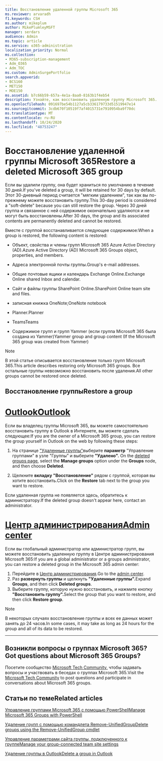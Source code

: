 ```yaml
---
title: Восстановление удаленной группы Microsoft 365
ms.reviewer: arvaradh
f1.keywords: CSH
ms.author: mikeplum
author: MikePlumleyMSFT
manager: serdars
audience: Admin
ms.topic: article
ms.service: o365-administration
localization_priority: Normal
ms.collection:
- M365-subscription-management
- Adm_O365
- Adm_TOC
ms.custom: AdminSurgePortfolio
search.appverid:
- BCS160
- MET150
- MOE150
ms.assetid: b7c66b59-657a-4e1a-8aa0-8163b1f4eb54
description: Узнайте, как восстановить удаленную группу Microsoft 365.
ms.openlocfilehash: 091697be54b1127a5cb336179733d51519947e14
ms.sourcegitcommit: 3cdb670f10519f7af4015731e7910954ba9f70dc
ms.translationtype: MT
ms.contentlocale: ru-RU
ms.lasthandoff: 10/24/2020
ms.locfileid: "48753247"
---
```

# <a name="restore-a-deleted-microsoft-365-group"></a><span data-ttu-id="475c1-103">Восстановление удаленной группы Microsoft 365</span><span class="sxs-lookup"><span data-stu-id="475c1-103">Restore a deleted Microsoft 365 group</span></span>

<span data-ttu-id="475c1-104">Если вы удалили группу, она будет храниться по умолчанию в течение 30 дней.</span><span class="sxs-lookup"><span data-stu-id="475c1-104">If you've deleted a group, it will be retained for 30 days by default.</span></span> <span data-ttu-id="475c1-105">Этот 30-дневный период считается "мягким удалением", так как вы по-прежнему можете восстановить группу.</span><span class="sxs-lookup"><span data-stu-id="475c1-105">This 30-day period is considered a "soft-delete" because you can still restore the group.</span></span> <span data-ttu-id="475c1-106">Через 30 дней группа и связанное с ней содержимое окончательно удаляются и не могут быть восстановлены.</span><span class="sxs-lookup"><span data-stu-id="475c1-106">After 30 days, the group and its associated contents are permanently deleted and cannot be restored.</span></span>

<span data-ttu-id="475c1-107">Вместе с группой восстанавливается следующее содержимое:</span><span class="sxs-lookup"><span data-stu-id="475c1-107">When a group is restored, the following content is restored:</span></span>
  
- <span data-ttu-id="475c1-108">Объект, свойства и члены групп Microsoft 365 Azure Active Directory (AD).</span><span class="sxs-lookup"><span data-stu-id="475c1-108">Azure Active Directory (AD) Microsoft 365 Groups object, properties, and members.</span></span>
    
- <span data-ttu-id="475c1-109">Адреса электронной почты группы.</span><span class="sxs-lookup"><span data-stu-id="475c1-109">Group's e-mail addresses.</span></span>
    
- <span data-ttu-id="475c1-110">Общие почтовые ящики и календарь Exchange Online.</span><span class="sxs-lookup"><span data-stu-id="475c1-110">Exchange Online shared Inbox and calendar.</span></span>
    
- <span data-ttu-id="475c1-111">Сайт и файлы группы SharePoint Online.</span><span class="sxs-lookup"><span data-stu-id="475c1-111">SharePoint Online team site and files.</span></span>
    
- <span data-ttu-id="475c1-112">записная книжка OneNote;</span><span class="sxs-lookup"><span data-stu-id="475c1-112">OneNote notebook</span></span>
    
- <span data-ttu-id="475c1-113">Planner.</span><span class="sxs-lookup"><span data-stu-id="475c1-113">Planner</span></span>
    
- <span data-ttu-id="475c1-114">Teams</span><span class="sxs-lookup"><span data-stu-id="475c1-114">Teams</span></span>

- <span data-ttu-id="475c1-115">Содержимое групп и групп Yammer (если группа Microsoft 365 была создана из Yammer)</span><span class="sxs-lookup"><span data-stu-id="475c1-115">Yammer group and group content (If the Microsoft 365 group was created from Yammer)</span></span>

> [!NOTE]
> <span data-ttu-id="475c1-116">В этой статье описывается восстановление только групп Microsoft 365.</span><span class="sxs-lookup"><span data-stu-id="475c1-116">This article describes restoring only Microsoft 365 groups.</span></span> <span data-ttu-id="475c1-117">Все остальные группы невозможно восстановить после удаления.</span><span class="sxs-lookup"><span data-stu-id="475c1-117">All other groups cannot be restored once deleted.</span></span>

## <a name="restore-a-group"></a><span data-ttu-id="475c1-118">Восстановление группы</span><span class="sxs-lookup"><span data-stu-id="475c1-118">Restore a group</span></span>

# <a name="outlook"></a>[<span data-ttu-id="475c1-119">Outlook</span><span class="sxs-lookup"><span data-stu-id="475c1-119">Outlook</span></span>](#tab/outlook)

<span data-ttu-id="475c1-120">Если вы владелец группы Microsoft 365, вы можете самостоятельно восстановить группу в Outlook в Интернете, вы можете сделать следующее:</span><span class="sxs-lookup"><span data-stu-id="475c1-120">If you are the owner of a Microsoft 365 group, you can restore the group yourself in Outlook on the web by following these steps:</span></span>

1. <span data-ttu-id="475c1-121">На странице ["Удаленные группы"](https://outlook.office.com/people/group/deleted)выберите **параметр** "Управление группами" в узле "Группы" и выберите **"Удалено".** </span><span class="sxs-lookup"><span data-stu-id="475c1-121">On the [deleted groups page](https://outlook.office.com/people/group/deleted), select the **Manage groups** option under the **Groups** node, and then choose **Deleted**.</span></span>

2. <span data-ttu-id="475c1-122">Щелкните **вкладку "Восстановление"** рядом с группой, которая вы хотите восстановить.</span><span class="sxs-lookup"><span data-stu-id="475c1-122">Click on the **Restore** tab next to the group you want to restore.</span></span>

<span data-ttu-id="475c1-123">Если удаленная группа не появляется здесь, обратитесь к администратору.</span><span class="sxs-lookup"><span data-stu-id="475c1-123">If the deleted group doesn't appear here, contact an administrator.</span></span>

# <a name="admin-center"></a>[<span data-ttu-id="475c1-124">Центр администрирования</span><span class="sxs-lookup"><span data-stu-id="475c1-124">Admin center</span></span>](#tab/admin-center)

<span data-ttu-id="475c1-125">Если вы глобальный администратор или администратор групп, вы можете восстановить удаленную группу в Центре администрирования Microsoft 365:</span><span class="sxs-lookup"><span data-stu-id="475c1-125">If you are a global administrator or a groups administrator, you can restore a deleted group in the Microsoft 365 admin center:</span></span>

1. <span data-ttu-id="475c1-126">Перейдите в [Центр администрирования](https://admin.microsoft.com).</span><span class="sxs-lookup"><span data-stu-id="475c1-126">Go to the [admin center](https://admin.microsoft.com).</span></span>
2. <span data-ttu-id="475c1-127">Раз **развернуть группы** и щелкнуть **"Удаленные группы".**</span><span class="sxs-lookup"><span data-stu-id="475c1-127">Expand **Groups**, and then click **Deleted groups**.</span></span>
3. <span data-ttu-id="475c1-128">Выберите группу, которую нужно восстановить, и нажмите кнопку **"Восстановить группу".**</span><span class="sxs-lookup"><span data-stu-id="475c1-128">Select the group that you want to restore, and then click **Restore group**.</span></span>

> [!NOTE]
> <span data-ttu-id="475c1-129">В некоторых случаях восстановление группы и всех ее данных может занять до 24 часов.</span><span class="sxs-lookup"><span data-stu-id="475c1-129">In some cases, it may take as long as 24 hours for the group and all of its data to be restored.</span></span> 

---

## <a name="got-questions-about-microsoft-365-groups"></a><span data-ttu-id="475c1-130">Возникли вопросы о группах Microsoft 365?</span><span class="sxs-lookup"><span data-stu-id="475c1-130">Got questions about Microsoft 365 Groups?</span></span>

<span data-ttu-id="475c1-131">Посетите сообщество [Microsoft Tech Community,](https://techcommunity.microsoft.com/t5/Office-365-Groups/ct-p/Office365Groups) чтобы задавать вопросы и участвовать в беседах о группах Microsoft 365.</span><span class="sxs-lookup"><span data-stu-id="475c1-131">Visit the [Microsoft Tech Community](https://techcommunity.microsoft.com/t5/Office-365-Groups/ct-p/Office365Groups) to post questions and participate in conversations about Microsoft 365 groups.</span></span> 
  
## <a name="related-articles"></a><span data-ttu-id="475c1-132">Статьи по теме</span><span class="sxs-lookup"><span data-stu-id="475c1-132">Related articles</span></span>

[<span data-ttu-id="475c1-133">Управление группами Microsoft 365 с помощью PowerShell</span><span class="sxs-lookup"><span data-stu-id="475c1-133">Manage Microsoft 365 Groups with PowerShell</span></span>](https://docs.microsoft.com/microsoft-365/enterprise/manage-microsoft-365-groups-with-powershell)
  
[<span data-ttu-id="475c1-134">Удаление групп с помощью командлета Remove-UnifiedGroup</span><span class="sxs-lookup"><span data-stu-id="475c1-134">Delete groups using the Remove-UnifiedGroup cmdlet</span></span>](https://technet.microsoft.com/library/mt238270%28v=exchg.160%29.aspx)
  
[<span data-ttu-id="475c1-135">Управление параметрами сайта группы, подключенного к группе</span><span class="sxs-lookup"><span data-stu-id="475c1-135">Manage your group-connected team site settings</span></span>](https://support.microsoft.com/office/8376034d-d0c7-446e-9178-6ab51c58df42)
  
[<span data-ttu-id="475c1-136">Удаление группы в Outlook</span><span class="sxs-lookup"><span data-stu-id="475c1-136">Delete a group in Outlook</span></span>](https://support.microsoft.com/office/ca7f5a9e-ae4f-4cbe-a4bc-89c469d1726f)

